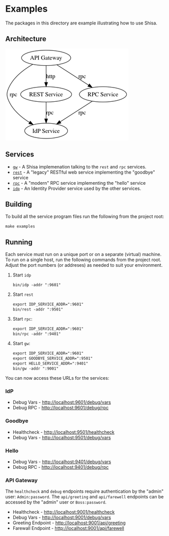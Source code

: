 # Examples

The packages in this directory are example illustrating how to use
Shisa.

## Architecture

![design](examples.png)

## Services

- [`gw`](gw) - A Shisa implemenation talking to the `rest` and `rpc` services.
- [`rest`](rest) - A "legacy" RESTful web service implementing the "goodbye" service
- [`rpc`](rpc) - A "modern" RPC service implementing the "hello" service
- [`idp`](idp) - An Identity Provider service used by the other services.

## Building

To build all the service program files run the following from the
project root:

    make examples

## Running

Each service must run on a unique port or on a separate (virtual)
machine.  To run on a single host, run the following commands from the
project root.  Adjust the port numbers (or addreses) as needed to suit
your environment.

1. Start `idp`

    ``` shell
    bin/idp -addr ":9601"
    ```

1. Start `rest`

    ``` shell
    export IDP_SERVICE_ADDR=":9601"
    bin/rest -addr ":9501"
    ```

1. Start `rpc`:

    ``` shell
    export IDP_SERVICE_ADDR=":9601"
    bin/rpc -addr ":9401"
    ```

1. Start `gw`:

    ``` shell
    export IDP_SERVICE_ADDR=":9601"
    export GOODBYE_SERVICE_ADDR=":9501"
    export HELLO_SERVICE_ADDR=":9401"
    bin/gw -addr ":9001"
    ```

You can now access these URLs for the services:

### IdP

- Debug Vars - <http://localhost:9601/debug/vars>
- Debug RPC - <http://localhost:9601/debug/rpc>

### Goodbye

- Healthcheck - <http://localhost:9501/healthcheck>
- Debug Vars - <http://localhost:9501/debug/vars>

### Hello

- Debug Vars - <http://localhost:9401/debug/vars>
- Debug RPC - <http://localhost:9401/debug/rpc>

### API Gateway

The `healthcheck` and `debug` endpoints require authentication by the
"admin" user: `Admin:password`.  The `api/greeting` and `api/farewell`
endpoints can be accessed by the "admin" user or `Boss:password`.

- Healthcheck - <http://localhost:9001/healthcheck>
- Debug Vars - <http://localhost:9001/debug/vars>
- Greeting Endpoint - <http://localhost:9001/api/greeting>
- Farewall Endpoint - <http://localhost:9001/api/farewell>
